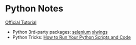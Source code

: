 # Python Notes
[Official Tutorial](https://docs.python.org/zh-cn/3/tutorial/index.html)

+ Python 3rd-party packages: [selenium](https://www.selenium.dev/documentation/selenium_manager/) [xlwings](https://www.xlwings.org/)
+ Python Tricks: [How to Run Your Python Scripts and Code](https://realpython.com/run-python-scripts/)
